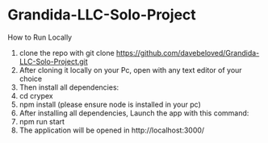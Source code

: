 # Grandida-LLC-Solo-Project

How to Run Locally
1. clone the repo with git clone https://github.com/davebeloved/Grandida-LLC-Solo-Project.git
2. After cloning it locally on your Pc, open with any text editor of your choice
3. Then install all dependencies: 
4. cd crypex
5. npm install (please ensure node is installed in your pc)
6. After installing all dependencies, Launch the app with this command:
7. npm run start
8. The application will be opened in http://localhost:3000/
     
